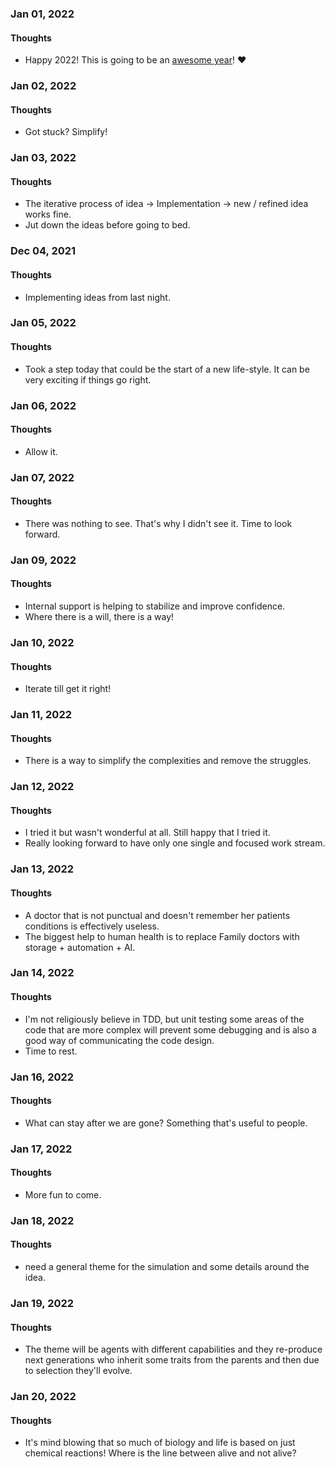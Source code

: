 ### Jan 01, 2022

#### Thoughts

- Happy 2022! This is going to be an <u>awesome year</u>!  ❤



### Jan 02, 2022

#### Thoughts

- Got stuck? Simplify!



### Jan 03, 2022

#### Thoughts

- The iterative process of idea -> Implementation -> new / refined idea works fine. 
- Jut down the ideas before going to bed.



### Dec 04, 2021

#### Thoughts

- Implementing ideas from last night. 



### Jan 05, 2022

#### Thoughts

- Took a step today that could be the start of a new life-style. It can be very exciting if things go right. 



### Jan 06, 2022

#### Thoughts

- Allow it.



### Jan 07, 2022

#### Thoughts

- There was nothing to see. That's why I didn't see it. Time to look forward.



### Jan 09, 2022

#### Thoughts

- Internal support is helping to stabilize and improve confidence.
- Where there is a will, there is a way!



### Jan 10, 2022

#### Thoughts

- Iterate till get it right!



### Jan 11, 2022

#### Thoughts

- There is a way to simplify the complexities and remove the struggles.



### Jan 12, 2022

#### Thoughts

- I tried it but wasn't wonderful at all. Still happy that I tried it.
- Really looking forward to have only one single and focused work stream.



### Jan 13, 2022

#### Thoughts

- A doctor that is not punctual and doesn't remember her patients conditions is effectively useless.
- The biggest help to human health is to replace Family doctors with storage + automation + AI.



### Jan 14, 2022

#### Thoughts

- I'm not religiously believe in TDD, but unit testing some areas of the code that are more complex will prevent some debugging and is also a good way of communicating the code design.
- Time to rest.



### Jan 16, 2022

#### Thoughts

- What can stay after we are gone? Something that's useful to people.



### Jan 17, 2022

#### Thoughts

- More fun to come.



### Jan 18, 2022

#### Thoughts

- need a general theme for the simulation and some details around the idea.

  

### Jan 19, 2022

#### Thoughts

- The theme will be agents with different capabilities and they re-produce next generations who inherit some traits from the parents and then due to selection they'll evolve.

  

### Jan 20, 2022

#### Thoughts

- It's mind blowing that so much of biology and life is based on just chemical reactions! Where is the line between alive and not alive?

